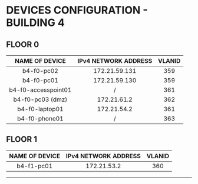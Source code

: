 # DEVICES CONFIGURATION - BUILDING 4

## FLOOR 0

|   NAME OF DEVICE    | IPv4 NETWORK ADDRESS | VLANID
|:-------------------:|:--------------------:|:--------------------:
|     b4-f0-pc02      |    172.21.59.131     | 359
|     b4-f0-pc01      |    172.21.59.130     | 359
| b4-f0-accesspoint01 |          /           | 361
|  b4-f0-pc03 (dmz)   |     172.21.61.2      |     362
|   b4-f0-laptop01    |  172.21.54.2         | 361
|    b4-f0-phone01    |          /           | 363

## FLOOR 1

| NAME OF DEVICE | IPv4 NETWORK ADDRESS | VLANID
|:--------------:|:--------------------:|:--------------------:
|   b4-f1-pc01   |    172.21.53.2     | 360
---
